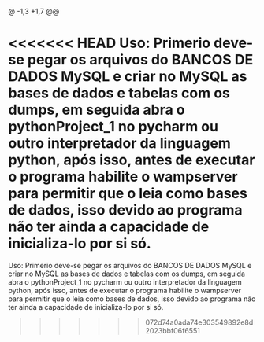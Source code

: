 @ -1,3 +1,7 @@

<<<<<<< HEAD
Uso: Primerio deve-se pegar os arquivos do BANCOS DE DADOS MySQL e criar no MySQL as bases de dados e tabelas com os dumps, em seguida abra o pythonProject_1 no pycharm ou outro interpretador da linguagem python, após isso, antes de executar o programa habilite o wampserver para permitir que o leia como bases de dados, isso devido ao programa não ter ainda a capacidade de inicializa-lo por si só.
=======
Uso: Primerio deve-se pegar os arquivos do BANCOS DE DADOS MySQL e criar no MySQL as bases de dados e tabelas com os dumps, em seguida abra o pythonProject_1 no pycharm ou outro interpretador da linguagem python, após isso, antes de executar o programa habilite o wampserver para permitir que o leia como bases de dados, isso devido ao programa não ter ainda a capacidade de inicializa-lo por si só.
>>>>>>> 072d74a0ada74e303549892e8d2023bbf06f6551